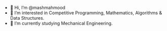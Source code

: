 - 👋 Hi, I’m @mashmahmood
- 👀 I’m interested in Competitive Programming, Mathematics, Algorithms & Data Structures.
- 🌱 I’m currently studying Mechanical Engineering.

<!---
mashmahmood/mashmahmood is a ✨ special ✨ repository because its `README.md` (this file) appears on your GitHub profile.
You can click the Preview link to take a look at your changes.
--->
